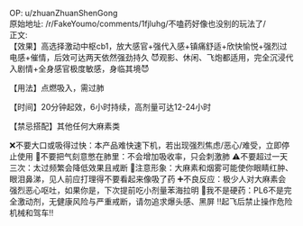 
OP: u/zhuanZhuanShenGong  
原始地址: /r/FakeYoumo/comments/1fjluhg/不嗑药好像也没别的玩法了/  
正文:  
【效果】高选择激动中枢cb1，放大感官+强代入感+镇痛舒适+欣快愉悦+强烈过电感+催情，后效可达两天依然强劲持久
😈观影、休闲、飞炮都适用，完全沉浸代入剧情+全身感官极度敏感，身临其境😈

【用法】点燃吸入，需过肺

【时间】20分钟起效，6小时持续，高剂量可达12-24小时

【禁忌搭配】其他任何大麻素类

❌不要大口或吸得过快：本产品难快速下机，若出现强烈焦虑/恶心/难受，立即停止使用
🚫不要把气刻意憋在肺里：不会增加吸收率，只会刺激肺
⚠️不要超过一天三次：太过频繁会降低效果且戒断
🔔注意形象：大麻素和烟雾可能使你眼睛红肿、眼泪鼻涕，见人前应打理得不要看起来像吸了药
➕不良反应：极少人对大麻素会强烈恶心呕吐，如果你是，下次提前吃小剂量苯海拉明
🥶我不是硬药：PL6不是完全激动剂，无健康风险与严重戒断，请勿追求爆头感、黑屏
‼️起飞后禁止操作危险机械和驾车‼️

